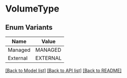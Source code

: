 # VolumeType

## Enum Variants

| Name | Value |
|---- | -----|
| Managed | MANAGED |
| External | EXTERNAL |


[[Back to Model list]](../README.md#documentation-for-models) [[Back to API list]](../README.md#documentation-for-api-endpoints) [[Back to README]](../README.md)


